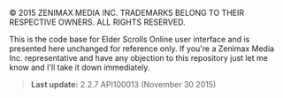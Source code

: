 © 2015 ZENIMAX MEDIA INC. TRADEMARKS BELONG TO THEIR RESPECTIVE OWNERS. ALL RIGHTS RESERVED.

This is the code base for Elder Scrolls Online user interface and is presented here unchanged for reference only. If you're a Zenimax Media Inc. representative and have any objection to this repository just let me know and I'll take it down immediately.

> **Last update:** 2.2.7 API100013 (November 30 2015)
